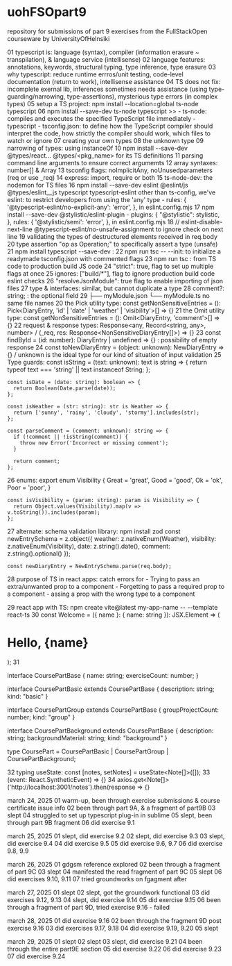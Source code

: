 # uohFSOpart9
repository for submissions of part 9 exercises from the FullStackOpen courseware by UniversityOfHelnsiki

01 typescript is: language (syntax), compiler (information erasure ~ transpilation), & language service (intellisense)
02 language features: annotations, keywords, structural typing, type inference, type erasure
03 why typescript: reduce runtime errros/unit testing, code-level documentation (return to work), intellisense assistance
04 TS does not fix: incomplete exernal lib, inferences sometimes needs assistance (using type-guarding/narrowing, type-assertions), mysterious type errors (in complex types)
05 setup a TS project: npm install --location=global ts-node typescript
06 npm install --save-dev ts-node typescript >>
	- ts-node: compiles and executes the specified TypeScript file immediately
	- typescript
	- tsconfig.json: to define how the TypeScript compiler should interpret the code, how strictly the compiler should work, which files to watch or ignore
07 creating your own types
08 the unknown type
09 narrowing of types: using instanceOf
10 npm install --save-dev @types/react... @types/<pkg_name> for its TS definitions
11 parsing command line arguments to ensure correct argumemts
12 array syntaxes: number[] & Array<number>
13 tsconfig flags: noImplicitAny, noUnusedparameters (req or use _req)
14 express: import, require or both
15 ts-node-dev: the nodemon for TS files
16 npm install --save-dev eslint @eslint/js @types/eslint__js typescript typescript-eslint
   other than ts-config, we've eslint: to restrict developers from using the 'any' type
	- rules: { '@typescript-eslint/no-explicit-any': 'error', }, in eslint.config.mjs
17 npm install --save-dev @stylistic/eslint-plugin
	- plugins: { "@stylistic": stylistic, },
	  rules: { '@stylistic/semi': 'error', }, in eslint.config.mjs
18 // eslint-disable-next-line @typescript-eslint/no-unsafe-assignment to ignore check on next line
19 validating the types of destructured elements received in req.body
20 type assertion "op as Operation;" to specifically assert a type (unsafe)
21  npm install typescript --save-dev : 
22 npm run tsc -- --init: to initialize a readymade tsconfig.json with commented flags
23 npm run tsc : from TS code to production build JS code
24 "strict": true, flag to set up multiple flags at once
25 ignores: ["build/*"], flag to ignore production build code eslint checks
26 "resolveJsonModule": true flag to enable importing of json files
27 type & interfaces: similar, but cannot duplicate a type
28 comment?: string; : the optional field
29   ├── myModule.json
     └── myModule.ts no same file names
20 the Pick utility type: const getNonSensitiveEntries = (): Pick<DiaryEntry, 'id' | 'date' | 'weather' | 'visibility'>[] => {}
21 the Omit utility type: const getNonSensitiveEntries = (): Omit<DiaryEntry, 'comment'>[] => {}
22 request & response types: Response<any, Record<string, any>, number>  /  (_req, res: Response<NonSensitiveDiaryEntry[]>) => {}
23 const findById = (id: number): DiaryEntry | undefined => {} : possibility of empty response
24 const toNewDiaryEntry = (object: unknown): NewDiaryEntry => {}  / unknown is the ideal type for our kind of situation of input validation
25 Type guards:
	const isString = (text: unknown): text is string => {
	  return typeof text === 'string' || text instanceof String;
	};

	const isDate = (date: string): boolean => {
	  return Boolean(Date.parse(date));
	};

	const isWeather = (str: string): str is Weather => {
	  return ['sunny', 'rainy', 'cloudy', 'stormy'].includes(str);
	};

	const parseComment = (comment: unknown): string => {
	  if (!comment || !isString(comment)) {
	    throw new Error('Incorrect or missing comment');
	  }
	
	  return comment;
	};
26 enums: export enum Visibility {
	  Great = 'great',
	  Good = 'good',
	  Ok = 'ok',
	  Poor = 'poor',
	}

	const isVisibility = (param: string): param is Visibility => {
	  return Object.values(Visibility).map(v => v.toString()).includes(param);
	};

27 alternate: schema validation library: npm install zod
	const newEntrySchema = z.object({
	  weather: z.nativeEnum(Weather),
	  visibility: z.nativeEnum(Visibility),
	  date: z.string().date(),
	  comment: z.string().optional()
	});
	
	const newDiaryEntry = NewEntrySchema.parse(req.body);
28 purpose of TS in react apps: catch errors for
	- Trying to pass an extra/unwanted prop to a component
	- Forgetting to pass a required prop to a component
	- assing a prop with the wrong type to a component

29 react app with TS: npm create vite@latest my-app-name -- --template react-ts
30 const Welcome = ({ name }: { name: string }): JSX.Element => (
	  <h1>Hello, {name}</h1>
	); 
31 

interface CoursePartBase {
  name: string;
  exerciseCount: number;
}

interface CoursePartBasic extends CoursePartBase {
  description: string;
  kind: "basic"
}

interface CoursePartGroup extends CoursePartBase {
  groupProjectCount: number;
  kind: "group"
}

interface CoursePartBackground extends CoursePartBase {
  description: string;
  backgroundMaterial: string;
  kind: "background"
}

type CoursePart = CoursePartBasic | CoursePartGroup | CoursePartBackground;

32 typing useState: const [notes, setNotes] = useState<Note[]>([]);
33 (event: React.SyntheticEvent) => {}
34 axios.get<Note[]>('http://localhost:3001/notes').then(response => {}

march 24, 2025
01 warm-up, been through exercise submissions & course certificate issue info
02 been through part 9A, & a fragment of part9B
03 slept
04 struggled to set up typescript plug-in in sublime
05 slept, been through part 9B fragment
06 did exercise 9.1

march 25, 2025
01 slept, did exercise 9.2
02 slept, did exercise 9.3
03 slept, did exercise 9.4
04 did exercise 9.5
05 did exercise 9.6, 9.7
06 did exercise 9.8, 9.9

march 26, 2025
01 gdgsm reference explored
02 been through a fragment of part 9C
03 slept
04 manifested the read fragment of part 9C
05 slept
06 did exercises 9.10, 9.11
07 tried groundworks on fgagment after

march 27, 2025
01 slept
02 slept, got the groundwork functional
03 did exercises 9.12, 9.13
04 slept, did exercise 9.14
05 did exercise 9.15
06 been through a fragment of part 9D, tried exercise 9.16 - failed

march 28, 2025
01 did exercise 9.16
02 been through the fragment 9D post exercise 9.16
03 did exercises 9.17, 9.18
04 did exercise 9.19, 9.20
05 slept

march 29, 2025
01 slept
02 slept
03 slept, did exercise 9.21
04 been through the entire part9E section
05 did exercise 9.22
06 did exercise 9.23
07 did exercise 9.24